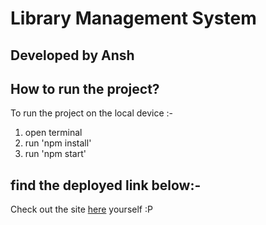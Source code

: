 # Library Management System

## Developed by Ansh

## How to run the project?
To run the project on the local device :- 
1. open terminal
2. run 'npm install'
3. run 'npm start'
   

## find the deployed link below:- 
Check out the site [here](https://miniproject-e38a4.web.app/login) yourself :P
  


